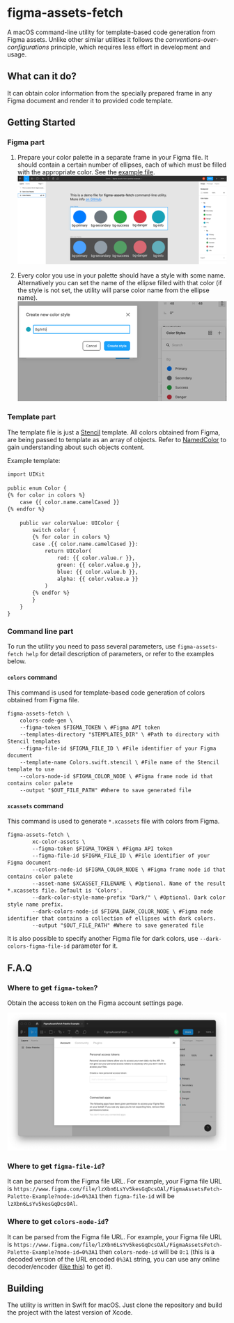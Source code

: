 # figma-assets-fetch

A macOS command-line utility for template-based code generation from Figma assets. Unlike other similar utilities it follows the *conventions-over-configurations* principle, which requires less effort in development and usage.

## What can it do?
It can obtain color information from the specially prepared frame in any Figma document and render it to provided code template.

## Getting Started

### Figma part
1. Prepare your color palette in a separate frame in your Figma file. It should contain a certain number of ellipses, each of which must be filled with the appropriate color. See the [example file](https://www.figma.com/file/1z5n1txr0nz7qMVzcS3Oif/figma-assets-fetch-palette-example?node-id=0%3A1).
![Figma palette example](img/figma-palette-example.png)

1. Every color you use in your palette should have a style with some name. Alternatively you can set the name of the ellipse filled with that color (if the style is not set, the utility will parse color name from the ellipse name).
![Creating style name in Figma](img/creating-style-name-in-figma.png)

### Template part
The template file is just a [Stencil](https://github.com/stencilproject/Stencil) template. All colors obtained from Figma, are being passed to template as an array of objects. Refer to [NamedColor](https://github.com/movch/figma-asset-fetch/blob/main/FigmaAssetsFetch/Domain/Entities/NamedColor.swift) to gain understanding about such objects content.

Example template:

    import UIKit

    public enum Color {
    {% for color in colors %}
        case {{ color.name.camelCased }}
    {% endfor %}

        public var colorValue: UIColor {
            switch color {
            {% for color in colors %}
            case .{{ color.name.camelCased }}:
                return UIColor(
                    red: {{ color.value.r }},
                    green: {{ color.value.g }},
                    blue: {{ color.value.b }},
                    alpha: {{ color.value.a }}
                )
            {% endfor %}
            }
        }
    }

### Command line part
To run the utility you need to pass several parameters, use `figma-assets-fetch help` for detail description of parameters, or refer to the examples below.

#### `colors` command
This command is used for template-based code generation of colors obtained from Figma file.

    figma-assets-fetch \
        colors-code-gen \
        --figma-token $FIGMA_TOKEN \ #Figma API token
        --templates-directory "$TEMPLATES_DIR" \ #Path to directory with Stencil templates
        --figma-file-id $FIGMA_FILE_ID \ #File identifier of your Figma document
        --template-name Colors.swift.stencil \ #File name of the Stencil template to use
        --colors-node-id $FIGMA_COLOR_NODE \ #Figma frame node id that contains color palete
        --output "$OUT_FILE_PATH" #Where to save generated file

#### `xcassets` command
This command is used to generate `*.xcassets` file with colors from Figma.

    figma-assets-fetch \
            xc-color-assets \
            --figma-token $FIGMA_TOKEN \ #Figma API token
            --figma-file-id $FIGMA_FILE_ID \ #File identifier of your Figma document
            --colors-node-id $FIGMA_COLOR_NODE \ #Figma frame node id that contains color palete
            --asset-name $XCASSET_FILENAME \ #Optional. Name of the result *.xcassets file. Default is 'Colors'.
            --dark-color-style-name-prefix "Dark/" \ #Optional. Dark color style name prefix.
            --dark-colors-node-id $FIGMA_DARK_COLOR_NODE \ #Figma node identifier that contains a collection of ellipses with dark colors.
            --output "$OUT_FILE_PATH" #Where to save generated file

It is also possible to specify another Figma file for dark colors, use `--dark-colors-figma-file-id` parameter for it.

## F.A.Q

### Where to get `figma-token`?
Obtain the access token on the Figma account settings page.

![](img/figma-personal-access-token.png)

### Where to get `figma-file-id`?
It can be parsed from the Figma file URL. For example, your Figma file URL is `https://www.figma.com/file/lzXbn6LsYv5kesGqDcsOAl/FigmaAssetsFetch-Palette-Example?node-id=0%3A1` then `figma-file-id` will be `lzXbn6LsYv5kesGqDcsOAl`.

### Where to get `colors-node-id`?
It can be parsed from the Figma file URL. For example, your Figma file URL is `https://www.figma.com/file/lzXbn6LsYv5kesGqDcsOAl/FigmaAssetsFetch-Palette-Example?node-id=0%3A1` then `colors-node-id` will be `0:1` (this is a decoded version of the URL encoded `0%3A1` string, you can use any online decoder/encoder ([like this](https://meyerweb.com/eric/tools/dencoder/)) to get it).

## Building
The utility is written in Swift for macOS. Just clone the repository and build the project with the latest version of Xcode.
